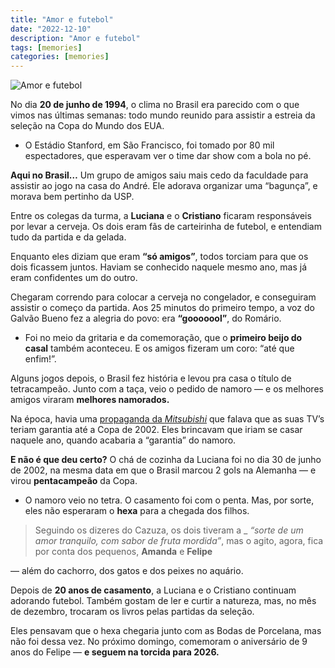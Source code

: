 ```yaml
---
title: "Amor e futebol"
date: "2022-12-10"
description: "Amor e futebol"
tags: [memories]
categories: [memories]
---
```


![Amor e futebol](https://i1.wp.com/i.ibb.co/bbcQLMb/brincalh-o-jovem-fam-lia-1.jpg?resize=800,450)

No dia **20 de junho de 1994**, o clima no Brasil era parecido com o que vimos nas últimas semanas: todo mundo reunido para assistir a estreia da seleção na Copa do Mundo dos EUA.

-   O Estádio Stanford, em São Francisco, foi tomado por 80 mil espectadores, que esperavam ver o time dar show com a bola no pé.

**Aqui no Brasil…** Um grupo de amigos saiu mais cedo da faculdade para assistir ao jogo na casa do André. Ele adorava organizar uma “bagunça”, e morava bem pertinho da USP.

Entre os colegas da turma, a **Luciana** e o **Cristiano** ficaram responsáveis por levar a cerveja. Os dois eram fãs de carteirinha de futebol, e entendiam tudo da partida e da gelada.

Enquanto eles diziam que eram **“só amigos”**, todos torciam para que os dois ficassem juntos. Haviam se conhecido naquele mesmo ano, mas já eram confidentes um do outro.

Chegaram correndo para colocar a cerveja no congelador, e conseguiram assistir o começo da partida. Aos 25 minutos do primeiro tempo, a voz do Galvão Bueno fez a alegria do povo: era **“gooooool”**, do Romário.

-   Foi no meio da gritaria e da comemoração, que o **primeiro beijo do casal** também aconteceu. E os amigos fizeram um coro: “até que enfim!”.

Alguns jogos depois, o Brasil fez história e levou pra casa o título de tetracampeão. Junto com a taça, veio o pedido de namoro — e os melhores amigos viraram **melhores namorados.**

Na época, havia uma [propaganda da *Mitsubishi*](https://www.youtube.com/watch?v=4lZJaD5NJbw) que falava que as suas TV’s teriam garantia até a Copa de 2002. Eles brincavam que iriam se casar naquele ano, quando acabaria a “garantia” do namoro.

**E não é que deu certo?** O chá de cozinha da Luciana foi no dia 30 de junho de 2002, na mesma data em que o Brasil marcou 2 gols na Alemanha — e virou **pentacampeão** da Copa.

-   O namoro veio no tetra. O casamento foi com o penta. Mas, por sorte, eles não esperaram o **hexa** para a chegada dos filhos.

> Seguindo os dizeres do Cazuza, os dois tiveram a _
> _“sorte de um amor tranquilo, com sabor de fruta mordida”_, 
> mas o agito, agora, fica por conta dos pequenos, **Amanda** e **Felipe** 

— além do cachorro, dos gatos e dos peixes no aquário.

Depois de **20 anos de casamento**, a Luciana e o Cristiano continuam adorando futebol. 
Também gostam de ler e curtir a natureza, mas, no mês de dezembro, trocaram os livros pelas partidas da seleção.

Eles pensavam que o hexa chegaria junto com as Bodas de Porcelana, mas não foi dessa vez. No próximo domingo, comemoram o aniversário de 9 anos do Felipe — **e seguem na torcida para 2026.**
